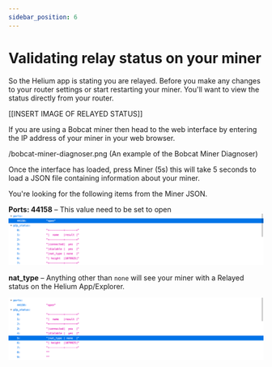 ```yaml
---
sidebar_position: 6
---
```


# Validating relay status on your miner

So the Helium app is stating you are relayed. Before you make any changes to your router settings or start restarting your miner. You'll want to view the status directly from your router.

[[INSERT IMAGE OF RELAYED STATUS]]

If you are using a Bobcat miner then head to the web interface by entering the IP address of your miner in your web browser.

/bobcat-miner-diagnoser.png (An example of the Bobcat Miner Diagnoser)

Once the interface has loaded, press Miner (5s) this will take 5 seconds to load a JSON file containing information about your miner.

You're looking for the following items from the Miner JSON.

**Ports: 44158** – This value need to be set to open
![Miner JSON showing port 44158 as open](./assets/bobcat-miner-json-port-open.png)

**nat_type** – Anything other than `none` will see your miner with a Relayed status on the Helium App/Explorer.

![Miner JSON nat_type as none](./assets/bobcat-miner-json-nat-type.png)